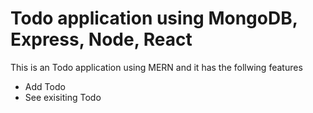 # Todo application using MongoDB, Express, Node, React

This is an Todo application using MERN and it has the follwing features
- Add Todo
- See exisiting Todo
